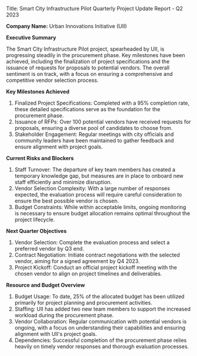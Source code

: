  Title: Smart City Infrastructure Pilot Quarterly Project Update Report - Q2 2023

**Company Name:** Urban Innovations Initiative (UII)

**Executive Summary**

The Smart City Infrastructure Pilot project, spearheaded by UII, is progressing steadily in the procurement phase. Key milestones have been achieved, including the finalization of project specifications and the issuance of requests for proposals to potential vendors. The overall sentiment is on track, with a focus on ensuring a comprehensive and competitive vendor selection process.

**Key Milestones Achieved**

1. Finalized Project Specifications: Completed with a 95% completion rate, these detailed specifications serve as the foundation for the procurement phase.
2. Issuance of RFPs: Over 100 potential vendors have received requests for proposals, ensuring a diverse pool of candidates to choose from.
3. Stakeholder Engagement: Regular meetings with city officials and community leaders have been maintained to gather feedback and ensure alignment with project goals.

**Current Risks and Blockers**

1. Staff Turnover: The departure of key team members has created a temporary knowledge gap, but measures are in place to onboard new staff efficiently and minimize disruption.
2. Vendor Selection Complexity: With a large number of responses expected, the evaluation process will require careful consideration to ensure the best possible vendor is chosen.
3. Budget Constraints: While within acceptable limits, ongoing monitoring is necessary to ensure budget allocation remains optimal throughout the project lifecycle.

**Next Quarter Objectives**

1. Vendor Selection: Complete the evaluation process and select a preferred vendor by Q3 end.
2. Contract Negotiation: Initiate contract negotiations with the selected vendor, aiming for a signed agreement by Q4 2023.
3. Project Kickoff: Conduct an official project kickoff meeting with the chosen vendor to align on project timelines and deliverables.

**Resource and Budget Overview**

1. Budget Usage: To date, 25% of the allocated budget has been utilized primarily for project planning and procurement activities.
2. Staffing: UII has added two new team members to support the increased workload during the procurement phase.
3. Vendor Collaboration: Regular communication with potential vendors is ongoing, with a focus on understanding their capabilities and ensuring alignment with UII's project goals.
4. Dependencies: Successful completion of the procurement phase relies heavily on timely vendor responses and thorough evaluation processes.